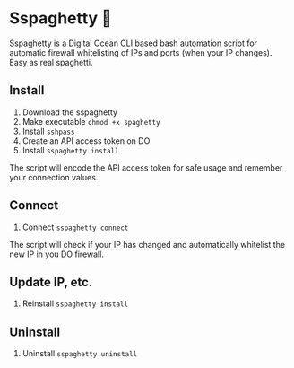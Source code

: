 # Sspaghetty 🍝
Sspaghetty is a Digital Ocean CLI based bash automation script for automatic firewall whitelisting of IPs and ports (when your IP changes). Easy as real spaghetti.

## Install
1. Download the sspaghetty
2. Make executable
   `chmod +x spaghetty`
3. Install `sshpass`
4. Create an API access token on DO
5. Install
   `sspaghetty install`

The script will encode the API access token for safe usage and remember your connection values.

## Connect
1. Connect `sspaghetty connect`

The script will check if your IP has changed and automatically whitelist the new IP in you DO firewall.

## Update IP, etc.
1. Reinstall
   `sspaghetty install`

## Uninstall
1. Uninstall
   `sspaghetty uninstall`
